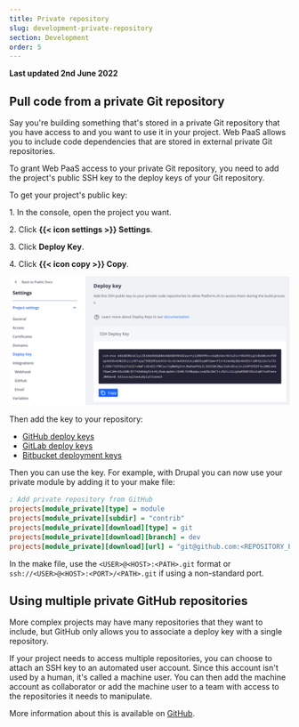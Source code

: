 ```yaml
---
title: Private repository
slug: development-private-repository
section: Development
order: 5
---
```


**Last updated 2nd June 2022**


## Pull code from a private Git repository

Say you're building something that's stored in a private Git repository that you have access to
and you want to use it in your project.
Web PaaS allows you to include code dependencies that are stored in external private Git repositories.

To grant Web PaaS access to your private Git repository,
you need to add the project's public SSH key to the deploy keys of your Git repository.

To get your project's public key:

1\. In the console, open the project you want.

2\. Click **{{< icon settings >}} Settings**.

3\. Click **Deploy Key**.

4\. Click **{{< icon copy >}} Copy**.


![Deploy Key](images/settings-deploy-key.png "0.5")

Then add the key to your repository:

* [GitHub deploy keys](https://docs.github.com/en/developers/overview/managing-deploy-keys#deploy-keys) 
* [GitLab deploy keys](https://docs.gitlab.com/ee/user/project/deploy_keys/)
* [Bitbucket deployment keys](https://bitbucket.org/blog/deployment-keys)

Then you can use the key.
For example, with Drupal you can now use your private module by adding it to your make file:

```ini
; Add private repository from GitHub
projects[module_private][type] = module
projects[module_private][subdir] = "contrib"
projects[module_private][download][type] = git
projects[module_private][download][branch] = dev
projects[module_private][download][url] = "git@github.com:<REPOSITORY_PATH>.git"
```

In the make file, use the `<USER>@<HOST>:<PATH>.git` format or `ssh://<USER>@<HOST>:<PORT>/<PATH>.git` if using a non-standard port.

## Using multiple private GitHub repositories

More complex projects may have many repositories that they want to include,
but GitHub only allows you to associate a deploy key with a single repository.

If your project needs to access multiple repositories, you can choose to attach an SSH key to an automated user account.
Since this account isn't used by a human, it's called a machine user.
You can then add the machine account as collaborator
or add the machine user to a team with access to the repositories it needs to manipulate.

More information about this is available on [GitHub](https://docs.github.com/en/developers/overview/managing-deploy-keys#machine-users).
